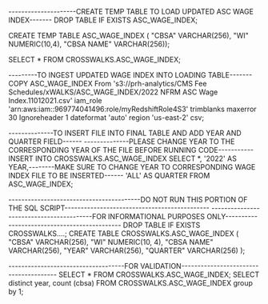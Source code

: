 ---------------------CREATE TEMP TABLE TO LOAD UPDATED ASC WAGE INDEX-------
DROP TABLE IF EXISTS ASC_WAGE_INDEX;

CREATE
TEMP TABLE ASC_WAGE_INDEX
(
    "CBSA"                         VARCHAR(256),
    "WI"                           NUMERIC(10,4),
    "CBSA NAME"                    VARCHAR(256));

SELECT *
FROM CROSSWALKS.ASC_WAGE_INDEX;

---------TO INGEST UPDATED WAGE INDEX INTO LOADING TABLE-------
COPY ASC_WAGE_INDEX
    From 's3://prh-analytics/CMS Fee Schedules/xWALKS/ASC_WAGE_INDEX/2022 NFRM ASC Wage Index.11012021.csv'
    iam_role 'arn:aws:iam::969774041496:role/myRedshiftRole4S3'
    trimblanks
    maxerror 30
    Ignoreheader 1
    dateformat 'auto'
    region 'us-east-2'
    csv;

--------------TO INSERT FILE INTO FINAL TABLE AND ADD YEAR AND QUARTER FIELD------
--------------PLEASE CHANGE YEAR TO THE CORRESPONDING YEAR OF THE FILE BEFORE RUNNING CODE-----------
INSERT INTO CROSSWALKS.ASC_WAGE_INDEX
SELECT *,
       '2022' AS YEAR,--------MAKE SURE TO CHANGE YEAR TO CORRESPONDING WAGE INDEX FILE TO BE INSERTED------
    'ALL'  AS QUARTER
FROM ASC_WAGE_INDEX;

-----------------------------------------DO NOT RUN THIS PORTION OF THE SQL SCRIPT---------------------------------------------
-----------------------------------------FOR INFORMATIONAL PURPOSES ONLY---------------------------------------------
DROP TABLE IF EXISTS CROSSWALKS....;
CREATE TABLE CROSSWALKS.ASC_WAGE_INDEX
(
    "CBSA"      VARCHAR(256),
    "WI"        NUMERIC(10, 4),
    "CBSA NAME" VARCHAR(256),
    "YEAR"      VARCHAR(256),
    "QUARTER"   VARCHAR(256)
);


------------------------------------FOR VALIDATION---------------------------------------
SELECT *
FROM CROSSWALKS.ASC_WAGE_INDEX;
SELECT distinct year, count (cbsa)
FROM CROSSWALKS.ASC_WAGE_INDEX
group by 1;
